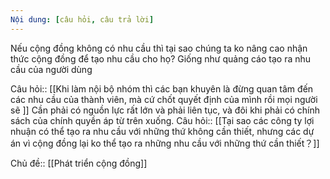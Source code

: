 ```yaml
---
Nội dung: [câu hỏi, câu trả lời]
---
```


Nếu cộng đồng không có nhu cầu thì tại sao chúng ta ko nâng cao nhận thức cộng đồng để tạo nhu cầu cho họ? Giống như quảng cáo tạo ra nhu cầu của người dùng

Câu hỏi:: [[Khi làm nội bộ nhóm thì các bạn khuyên là đừng quan tâm đến các nhu cầu của thành viên, mà cứ chốt quyết định của mình rồi mọi người sẽ ]]
Cần phải có nguồn lực rất lớn và phải liên tục, và đôi khi phải có chính sách của chính quyền áp từ trên xuống. 
Câu hỏi:: [[Tại sao các công ty lợi nhuận có thể tạo ra nhu cầu với những thứ không cần thiết, nhưng các dự án vì cộng đồng lại ko thể tạo ra những nhu cầu với những thứ cần thiết？]]

Chủ đề:: [[Phát triển cộng đồng]]
